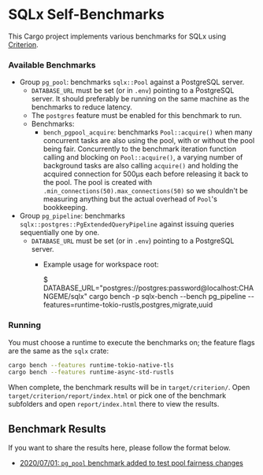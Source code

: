 SQLx Self-Benchmarks
====================

This Cargo project implements various benchmarks for SQLx using
[Criterion](https://crates.io/crates/criterion).

### Available Benchmarks

* Group `pg_pool`: benchmarks `sqlx::Pool` against a PostgreSQL server.
    * `DATABASE_URL` must be set (or in `.env`) pointing to a PostgreSQL server.
    It should preferably be running on the same machine as the benchmarks to reduce latency.
    * The `postgres` feature must be enabled for this benchmark to run.
    * Benchmarks:
        * `bench_pgpool_acquire`: benchmarks `Pool::acquire()` when many concurrent tasks are also using
        the pool, with or without the pool being fair. Concurrently to the benchmark iteration
        function calling and blocking on `Pool::acquire()`, a varying number of background tasks are
        also calling `acquire()` and holding the acquired connection for 500µs each before releasing
        it back to the pool. The pool is created with `.min_connections(50).max_connections(50)` so we shouldn't
        be measuring anything but the actual overhead of `Pool`'s bookkeeping.
* Group `pg_pipeline`: benchmarks `sqlx::postgres::PgExtendedQueryPipeline` against issuing queries sequentially one by one.
    * `DATABASE_URL` must be set (or in `.env`) pointing to a PostgreSQL server.
        * Example usage for workspace root:

            $ DATABASE_URL="postgres://postgres:password@localhost:CHANGEME/sqlx" cargo bench -p sqlx-bench --bench pg_pipeline --features=runtime-tokio-rustls,postgres,migrate,uuid


### Running

You must choose a runtime to execute the benchmarks on; the feature flags are the same as the `sqlx` crate:

```bash
cargo bench --features runtime-tokio-native-tls
cargo bench --features runtime-async-std-rustls
```

When complete, the benchmark results will be in `target/criterion/`.
Open `target/criterion/report/index.html` or pick one of the benchmark subfolders and open
`report/index.html` there to view the results.

Benchmark Results
-------

If you want to share the results here, please follow the format below.

* [2020/07/01: `pg_pool` benchmark added to test pool fairness changes](results/2020-07-01-bench_pgpool_acquire/REPORT.md)
